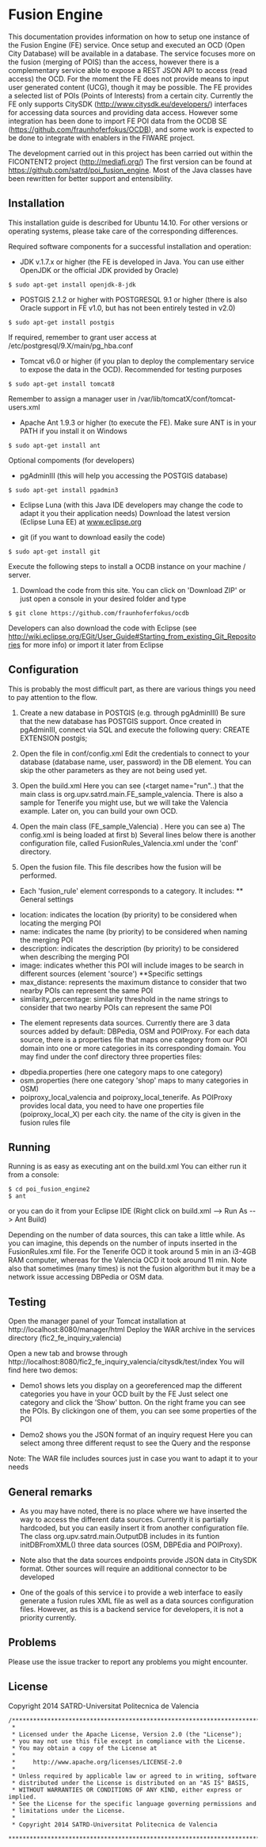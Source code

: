Fusion Engine
==============

This documentation provides information on how to setup one instance of the Fusion Engine (FE) service. Once setup and executed an OCD (Open City Database) will be available in a database. The service focuses more on the fusion (merging of POIS) than the access, however there is a complementary service able to expose a REST JSON API to access (read access) the OCD. For the moment the FE does not provide means to input user generated content (UCG), though it may be possible. 
The FE provides a selected list of POIs (Points of Interests) from a certain city.
Currently the FE only supports CitySDK (http://www.citysdk.eu/developers/) interfaces for accessing data sources and providing data access.
However some integration has been done to import FE POI data from the OCDB SE (https://github.com/fraunhoferfokus/OCDB), and some work is expected to be done to integrate with enablers in the FIWARE project. 

The development carried out in this project has been carried out within the FICONTENT2 project (http://mediafi.org/)
The first version can be found at https://github.com/satrd/poi_fusion_engine. Most of the Java classes have been rewritten for better support and entensibility.


Installation
------------
This installation guide is described for Ubuntu 14.10. For other versions or operating systems, please take care of the corresponding differences.

Required software components for a successful installation and operation:  

* JDK v.1.7.x or higher (the FE is developed in Java. You can use either OpenJDK or the official JDK provided by Oracle)
```
$ sudo apt-get install openjdk-8-jdk
```

* POSTGIS 2.1.2 or higher with POSTGRESQL 9.1 or higher (there is also Oracle support in FE v1.0, but has not been entirely tested in v2.0)
```
$ sudo apt-get install postgis
```
If required, remember to grant user access at /etc/postgresql/9.X/main/pg_hba.conf


* Tomcat v6.0 or higher (if you plan to deploy the complementary service to expose the data in the OCD). Recommended for testing purposes
```
$ sudo apt-get install tomcat8
```
Remember to assign a manager user in  /var/lib/tomcatX/conf/tomcat-users.xml 


* Apache Ant 1.9.3 or higher (to execute the FE). Make sure ANT is in your PATH if you install it on Windows
```
$ sudo apt-get install ant
```


Optional compoments (for developers)

* pgAdminIII (this will help you accessing the POSTGIS database)
```
$ sudo apt-get install pgadmin3
```

* Eclipse Luna (with this Java IDE developers may change the code to adapt it you their application needs) 
Download the latest version (Eclipse Luna EE) at www.eclipse.org


* git (if you want to download easily the code)
```
$ sudo apt-get install git
```

Execute the following steps to install a OCDB instance on your machine / server.

1) Download the code from this site. You can click on 'Download ZIP' or just open a console in your desired folder and type

```
$ git clone https://github.com/fraunhoferfokus/ocdb
```
Developers can also download the code with Eclipse (see http://wiki.eclipse.org/EGit/User_Guide#Starting_from_existing_Git_Repositories for more info) or import it later from Eclipse



Configuration
-------------

This is probably the most difficult part, as there are various things you need to pay attention to the flow.

1) Create a new database in POSTGIS (e.g. through pgAdminIII) 
Be sure that the new database has POSTGIS support. Once created in pgAdminIII, connect via SQL and execute the following query:
CREATE EXTENSION postgis;

2) Open the file in conf/config.xml
Edit the credentials to connect to your database (database name, user, password) in the DB element. You can skip the other parameters as they are not being used yet.

3) Open the build.xml
Here you can see (<target name="run"..</target>) that the main class is org.upv.satrd.main.FE_sample_valencia. There is also a sample for Tenerife you might use, but we will take the Valencia example. Later on, you can build your own OCD.

4) Open the main class (FE_sample_Valencia) . Here you can see
	a) The config.xml is being loaded at first
	b) Several lines below there is another configuration file, called FusionRules_Valencia.xml under the 'conf' directory.

5) Open the fusion file. This file describes how the fusion will be performed. 
- Each 'fusion_rule' element corresponds to a category. It includes:
** General settings
* location: indicates the location (by priority) to be considered when locating the merging POI 
* name: indicates the name (by priority) to be considered when naming the merging POI 
* description: indicates the description (by priority) to be considered when describing the merging POI
* image: indicates whether this POI will include images to be search in different sources (element 'source')
**Specific settings 
* max_distance: represents the maximum distance to consider that two nearby POIs can represent the same POI
* similarity_percentage: similarity threshold in the name strings to consider that two nearby POIs can represent the same POI
   
- The element <source> represents data sources. Currently there are 3 data sources added by default: DBPedia, OSM and POIProxy. For each data source, there is a properties file that maps one category from our POI domain into one or more categories in its corresponding domain. You may find under the conf directory three properties files:
* dbpedia.properties (here one category maps to one category)
* osm.properties (here one category 'shop' maps to many categories in OSM)
* poiproxy_local_valencia and poiproxy_local_tenerife. As POIProxy provides local data, you need to have one properties file (poiproxy_local_X) per each city. the name of the city is given in the fusion rules file


Running
-------

Running is as easy as executing ant on the build.xml
You can either run it from a console:

```
$ cd poi_fusion_engine2
$ ant 
```
or you can do it from your Eclipse IDE (Right click on build.xml --> Run As --> Ant Build)

Depending on the number of data sources, this can take a little while. As you can imagine, this depends on the number of inputs inserted in the FusionRules.xml file.
For the Tenerife OCD it took around 5 min in an i3-4GB RAM computer, whereas for the Valencia OCD it took around 11 min. Note also that sometimes (many times) is not the fusion algorithm but it may be a network issue accessing DBPedia or OSM data.





Testing
-------

Open the manager panel of your Tomcat installation at http://localhost:8080/manager/html
Deploy the WAR archive in the services directory (fic2_fe_inquiry_valencia)

Open a new tab and browse through http://localhost:8080/fic2_fe_inquiry_valencia/citysdk/test/index
You will find here two demos:
- Demo1 shows lets you display on a georeferenced map the different categories you have in your OCD built by the FE
Just select one category and click the 'Show' button. On the right frame you can see the POIs. By clickingon one of them, you can see some properties of the POI 

- Demo2 shows you the JSON format of an inquiry request
Here you can select among three different requst to see the Query and the response

Note: The WAR file includes sources just in case you want to adapt it to your needs

General remarks
----------------
- As you may have noted, there is no place where we have inserted the way to access the different data sources. Currently it is partially hardcoded, but you can easily insert it from another configuration file. The class org.upv.satrd.main.OutputDB includes in its funtion initDBFromXML() three data sources (OSM, DBPEdia and POIProxy).

- Note also that the data sources endpoints provide JSON data in CitySDK format. Other sources will require an additional connector to be developed

- One of the goals of this service i to provide a web interface to easily generate a fusion rules XML file as well as a data sources configuration files. However, as this is a backend service for developers, it is not a priority currently. 



Problems
--------

Please use the issue tracker to report any problems you might encounter.


License
-------
Copyright 2014 SATRD-Universitat Politecnica de Valencia

```
/*******************************************************************************
 *
 * Licensed under the Apache License, Version 2.0 (the "License");
 * you may not use this file except in compliance with the License.
 * You may obtain a copy of the License at
 *
 *     http://www.apache.org/licenses/LICENSE-2.0
 *
 * Unless required by applicable law or agreed to in writing, software
 * distributed under the License is distributed on an "AS IS" BASIS,
 * WITHOUT WARRANTIES OR CONDITIONS OF ANY KIND, either express or implied.
 * See the License for the specific language governing permissions and
 * limitations under the License.
 *
 * Copyright 2014 SATRD-Universitat Politecnica de Valencia
 *******************************************************************************/
```
